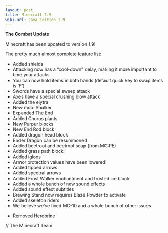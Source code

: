 ```yaml
---
layout: post
title: Minecraft 1.9
wiki-url: Java_Edition_1.9
---
```


**The Combat Update**

Minecraft has been updated to version 1.9!

The pretty much almost complete feature list:

* Added shields
* Attacking now has a “cool-down” delay, making it more important to time your attacks
* You can now hold items in both hands (default quick key to swap items is ‘F’)
* Swords have a special sweep attack
* Axes have a special crushing blow attack
* Added the elytra
* New mob: Shulker
* Expanded The End
* Added Chorus plants
* New Purpur blocks
* New End Rod block
* Added dragon head block
* Ender Dragon can be resummoned
* Added beetroot and beetroot soup (from MC:PE)
* Added grass path block
* Added igloos
* Armor protection values have been lowered
* Added tipped arrows
* Added spectral arrows
* Added Frost Walker enchantment and frosted ice block
* Added a whole bunch of new sound effects
* Added sound effect subtitles
* Brewing Stand now requires Blaze Powder to activate
* Added skeleton riders
* We believe we’ve fixed MC-10 and a whole bunch of other issues
- Removed Herobrine

// The Minecraft Team
